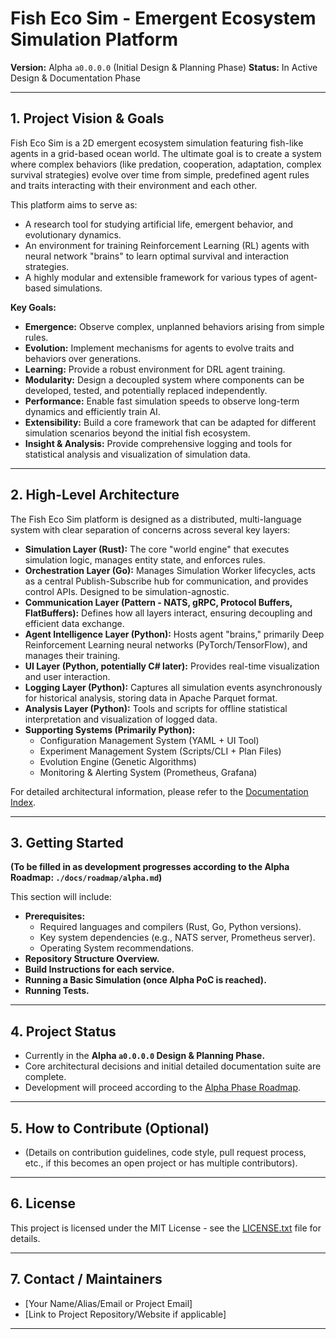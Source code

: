 # Fish Eco Sim - Emergent Ecosystem Simulation Platform

**Version:** Alpha `a0.0.0.0` (Initial Design & Planning Phase)
**Status:** In Active Design & Documentation Phase

---

## 1. Project Vision & Goals

Fish Eco Sim is a 2D emergent ecosystem simulation featuring fish-like agents in a grid-based ocean world. The ultimate goal is to create a system where complex behaviors (like predation, cooperation, adaptation, complex survival strategies) evolve over time from simple, predefined agent rules and traits interacting with their environment and each other.

This platform aims to serve as:
*   A research tool for studying artificial life, emergent behavior, and evolutionary dynamics.
*   An environment for training Reinforcement Learning (RL) agents with neural network "brains" to learn optimal survival and interaction strategies.
*   A highly modular and extensible framework for various types of agent-based simulations.

**Key Goals:**
*   **Emergence:** Observe complex, unplanned behaviors arising from simple rules.
*   **Evolution:** Implement mechanisms for agents to evolve traits and behaviors over generations.
*   **Learning:** Provide a robust environment for DRL agent training.
*   **Modularity:** Design a decoupled system where components can be developed, tested, and potentially replaced independently.
*   **Performance:** Enable fast simulation speeds to observe long-term dynamics and efficiently train AI.
*   **Extensibility:** Build a core framework that can be adapted for different simulation scenarios beyond the initial fish ecosystem.
*   **Insight & Analysis:** Provide comprehensive logging and tools for statistical analysis and visualization of simulation data.

---

## 2. High-Level Architecture

The Fish Eco Sim platform is designed as a distributed, multi-language system with clear separation of concerns across several key layers:

*   **Simulation Layer (Rust):** The core "world engine" that executes simulation logic, manages entity state, and enforces rules.
*   **Orchestration Layer (Go):** Manages Simulation Worker lifecycles, acts as a central Publish-Subscribe hub for communication, and provides control APIs. Designed to be simulation-agnostic.
*   **Communication Layer (Pattern - NATS, gRPC, Protocol Buffers, FlatBuffers):** Defines how all layers interact, ensuring decoupling and efficient data exchange.
*   **Agent Intelligence Layer (Python):** Hosts agent "brains," primarily Deep Reinforcement Learning neural networks (PyTorch/TensorFlow), and manages their training.
*   **UI Layer (Python, potentially C# later):** Provides real-time visualization and user interaction.
*   **Logging Layer (Python):** Captures all simulation events asynchronously for historical analysis, storing data in Apache Parquet format.
*   **Analysis Layer (Python):** Tools and scripts for offline statistical interpretation and visualization of logged data.
*   **Supporting Systems (Primarily Python):**
    *   Configuration Management System (YAML + UI Tool)
    *   Experiment Management System (Scripts/CLI + Plan Files)
    *   Evolution Engine (Genetic Algorithms)
    *   Monitoring & Alerting System (Prometheus, Grafana)

For detailed architectural information, please refer to the [Documentation Index](./docs/File_Tree_Structure.md).

---

## 3. Getting Started

**(To be filled in as development progresses according to the Alpha Roadmap: `./docs/roadmap/alpha.md`)**

This section will include:
*   **Prerequisites:**
    *   Required languages and compilers (Rust, Go, Python versions).
    *   Key system dependencies (e.g., NATS server, Prometheus server).
    *   Operating System recommendations.
*   **Repository Structure Overview.**
*   **Build Instructions for each service.**
*   **Running a Basic Simulation (once Alpha PoC is reached).**
*   **Running Tests.**

---

## 4. Project Status

*   Currently in the **Alpha `a0.0.0.0` Design & Planning Phase.**
*   Core architectural decisions and initial detailed documentation suite are complete.
*   Development will proceed according to the [Alpha Phase Roadmap](./docs/roadmap/alpha.md).

---

## 5. How to Contribute (Optional)

*   (Details on contribution guidelines, code style, pull request process, etc., if this becomes an open project or has multiple contributors).

---

## 6. License

This project is licensed under the MIT License - see the [LICENSE.txt](LICENSE.txt) file for details.

---

## 7. Contact / Maintainers

*   [Your Name/Alias/Email or Project Email]
*   [Link to Project Repository/Website if applicable]

---
